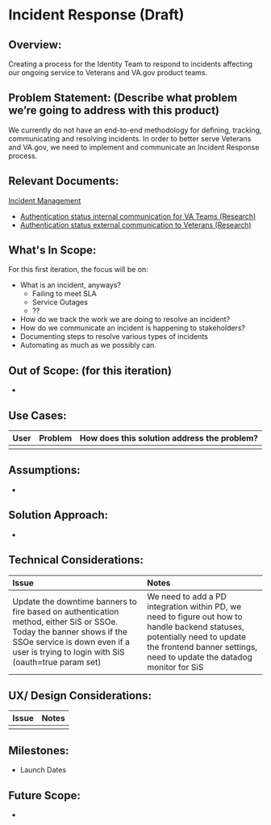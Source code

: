 # Incident Response (Draft)

## Overview: 
Creating a process for the Identity Team to respond to incidents affecting our ongoing service to Veterans and VA.gov product teams.


## Problem Statement: (Describe what problem we’re going to address with this product)
We currently do not have an end-to-end methodology for defining, tracking, communicating and resolving incidents. In order to better serve Veterans and VA.gov, we need to implement and communicate an Incident Response process.

## Relevant Documents:
[Incident Management](https://github.com/department-of-veterans-affairs/va.gov-team/blob/master/products/identity/SLA/Incident%20Management.md)
- [Authentication status internal communication for VA Teams (Research)](https://docs.google.com/document/d/1-ZN_csS6uuT-c6DymBNe5up_LR4tX6_3ntUNjjn_jrE/edit#heading=h.5c3b2fdqm6qz)
- [Authentication status external communication to Veterans (Research)](https://docs.google.com/document/d/14ekf2-kyqAPJYdjK_CfHaiaV1HuJYJxM8r4tIyx_zqo/edit#heading=h.6nfp8v1e4nb1)
## What's In Scope: 
For this first iteration, the focus will be on:
* What is an incident, anyways?
  * Failing to meet SLA
  * Service Outages
  * ??
* How do we track the work we are doing to resolve an incident?
* How do we communicate an incident is happening to stakeholders?
* Documenting steps to resolve various types of incidents
* Automating as much as we possibly can.
  
## Out of Scope: (for this iteration)
*

## Use Cases:
| User          | Problem       | How does this solution address the problem?  |
| ------------- |:-------------:| -----:|
| |   |   |

## Assumptions:
* 

## Solution Approach: 
* 
  
## Technical Considerations:
| Issue         | Notes         | 
| :------------- |:-------------| 
| Update the downtime banners to fire based on authentication method, either SiS or SSOe. Today the banner shows if the SSOe service is down even if a user is trying to login with SiS (oauth=true param set)| We need to add a PD integration within PD, we need to figure out how to handle backend statuses, potentially need to update the frontend banner settings, need to update the datadog monitor for SiS              |

## UX/ Design Considerations:
| Issue         | Notes         | 
| ------------- |:-------------:| 
|  |               |




## Milestones:
* Launch Dates


## Future Scope:
* 
